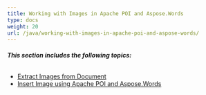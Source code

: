 ```yaml
---
title: Working with Images in Apache POI and Aspose.Words
type: docs
weight: 20
url: /java/working-with-images-in-apache-poi-and-aspose-words/
---
```


###### **This section includes the following topics:**
- [Extract Images from Document](https://docs.aspose.com/words/java/extract-images-from-document/)
- [Insert Image using Apache POI and Aspose.Words](https://docs.aspose.com/words/java/insert-image-using-apache-poi-and-aspose-words/)
